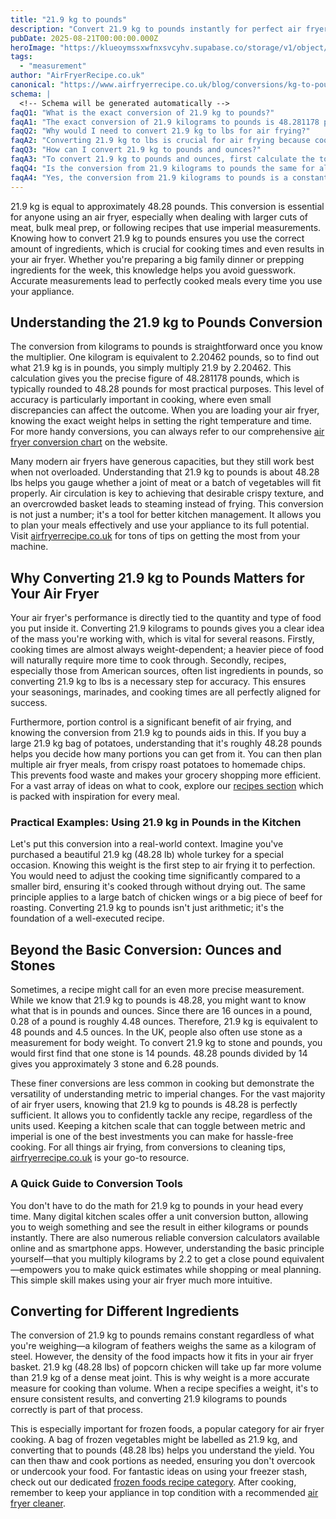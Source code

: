 ```yaml
---
title: "21.9 kg to pounds"
description: "Convert 21.9 kg to pounds instantly for perfect air fryer portions. Get accurate results and handy cooking tips for your next meal prep."
pubDate: 2025-08-21T00:00:00.000Z
heroImage: "https://klueoymssxwfnxsvcyhv.supabase.co/storage/v1/object/public/Shmucket/21-9-kg-to-pounds.webp"
tags:
  - "measurement"
author: "AirFryerRecipe.co.uk"
canonical: "https://www.airfryerrecipe.co.uk/blog/conversions/kg-to-pounds/21-9-kg-to-pounds"
schema: |
  <!-- Schema will be generated automatically -->
faqQ1: "What is the exact conversion of 21.9 kg to pounds?"
faqA1: "The exact conversion of 21.9 kilograms to pounds is 48.281178 pounds. For most practical cooking purposes, especially when using your air fryer, this is rounded to 48.28 pounds. This precise figure is obtained by multiplying 21.9 by the conversion factor of 2.20462."
faqQ2: "Why would I need to convert 21.9 kg to lbs for air frying?"
faqA2: "Converting 21.9 kg to lbs is crucial for air frying because cooking times and temperatures are heavily dependent on the weight of the food. A large 48.28 lb item like a turkey or a big batch of meat will require a significantly longer cooking time than a smaller portion. Accurate weight ensures even cooking, prevents undercooking, and helps you avoid overloading the air fryer basket, which is essential for proper air circulation and crispy results."
faqQ3: "How can I convert 21.9 kg to pounds and ounces?"
faqA3: "To convert 21.9 kg to pounds and ounces, first calculate the total pounds (48.28). The whole number is 48 pounds. Then, take the decimal part (0.28) and multiply it by 16, as there are 16 ounces in a pound. 0.28 x 16 = 4.48 ounces. Therefore, 21.9 kg is equivalent to 48 pounds and approximately 4.5 ounces."
faqQ4: "Is the conversion from 21.9 kilograms to pounds the same for all types of food?"
faqA4: "Yes, the conversion from 21.9 kilograms to pounds is a constant mathematical calculation and remains the same regardless of what you are weighing—be it meat, vegetables, or flour. A kilogram is a unit of mass, so 21.9 kg of anything will always equal approximately 48.28 pounds. However, the physical volume that 21.9 kg occupies will differ greatly between dense foods like meat and light, fluffy foods like popcorn."
---
```

<p>21.9 kg is equal to approximately 48.28 pounds. This conversion is essential for anyone using an air fryer, especially when dealing with larger cuts of meat, bulk meal prep, or following recipes that use imperial measurements. Knowing how to convert 21.9 kg to pounds ensures you use the correct amount of ingredients, which is crucial for cooking times and even results in your air fryer. Whether you're preparing a big family dinner or prepping ingredients for the week, this knowledge helps you avoid guesswork. Accurate measurements lead to perfectly cooked meals every time you use your appliance.</p>

<h2>Understanding the 21.9 kg to Pounds Conversion</h2>
<p>The conversion from kilograms to pounds is straightforward once you know the multiplier. One kilogram is equivalent to 2.20462 pounds, so to find out what 21.9 kg is in pounds, you simply multiply 21.9 by 2.20462. This calculation gives you the precise figure of 48.281178 pounds, which is typically rounded to 48.28 pounds for most practical purposes. This level of accuracy is particularly important in cooking, where even small discrepancies can affect the outcome. When you are loading your air fryer, knowing the exact weight helps in setting the right temperature and time. For more handy conversions, you can always refer to our comprehensive <a href="https://www.airfryerrecipe.co.uk/air-fryer-conversion-chart">air fryer conversion chart</a> on the website.</p>
<p>Many modern air fryers have generous capacities, but they still work best when not overloaded. Understanding that 21.9 kg to pounds is about 48.28 lbs helps you gauge whether a joint of meat or a batch of vegetables will fit properly. Air circulation is key to achieving that desirable crispy texture, and an overcrowded basket leads to steaming instead of frying. This conversion is not just a number; it's a tool for better kitchen management. It allows you to plan your meals effectively and use your appliance to its full potential. Visit <a href="https://www.airfryerrecipe.co.uk/">airfryerrecipe.co.uk</a> for tons of tips on getting the most from your machine.</p>

<h2>Why Converting 21.9 kg to Pounds Matters for Your Air Fryer</h2>
<p>Your air fryer's performance is directly tied to the quantity and type of food you put inside it. Converting 21.9 kilograms to pounds gives you a clear idea of the mass you're working with, which is vital for several reasons. Firstly, cooking times are almost always weight-dependent; a heavier piece of food will naturally require more time to cook through. Secondly, recipes, especially those from American sources, often list ingredients in pounds, so converting 21.9 kg to lbs is a necessary step for accuracy. This ensures your seasonings, marinades, and cooking times are all perfectly aligned for success.</p>
<p>Furthermore, portion control is a significant benefit of air frying, and knowing the conversion from 21.9 kg to pounds aids in this. If you buy a large 21.9 kg bag of potatoes, understanding that it's roughly 48.28 pounds helps you decide how many portions you can get from it. You can then plan multiple air fryer meals, from crispy roast potatoes to homemade chips. This prevents food waste and makes your grocery shopping more efficient. For a vast array of ideas on what to cook, explore our <a href="https://www.www.airfryerrecipe.co.uk/recipes">recipes section</a> which is packed with inspiration for every meal.</p>

<h3>Practical Examples: Using 21.9 kg in Pounds in the Kitchen</h3>
<p>Let's put this conversion into a real-world context. Imagine you've purchased a beautiful 21.9 kg (48.28 lb) whole turkey for a special occasion. Knowing this weight is the first step to air frying it to perfection. You would need to adjust the cooking time significantly compared to a smaller bird, ensuring it's cooked through without drying out. The same principle applies to a large batch of chicken wings or a big piece of beef for roasting. Converting 21.9 kg to pounds isn't just arithmetic; it's the foundation of a well-executed recipe.</p>

<h2>Beyond the Basic Conversion: Ounces and Stones</h2>
<p>Sometimes, a recipe might call for an even more precise measurement. While we know that 21.9 kg to pounds is 48.28, you might want to know what that is in pounds and ounces. Since there are 16 ounces in a pound, 0.28 of a pound is roughly 4.48 ounces. Therefore, 21.9 kg is equivalent to 48 pounds and 4.5 ounces. In the UK, people also often use stone as a measurement for body weight. To convert 21.9 kg to stone and pounds, you would first find that one stone is 14 pounds. 48.28 pounds divided by 14 gives you approximately 3 stone and 6.28 pounds.</p>
<p>These finer conversions are less common in cooking but demonstrate the versatility of understanding metric to imperial changes. For the vast majority of air fryer users, knowing that 21.9 kg to pounds is 48.28 is perfectly sufficient. It allows you to confidently tackle any recipe, regardless of the units used. Keeping a kitchen scale that can toggle between metric and imperial is one of the best investments you can make for hassle-free cooking. For all things air frying, from conversions to cleaning tips, <a href="https://www.airfryerrecipe.co.uk/">airfryerrecipe.co.uk</a> is your go-to resource.</p>

<h3>A Quick Guide to Conversion Tools</h3>
<p>You don't have to do the math for 21.9 kg to pounds in your head every time. Many digital kitchen scales offer a unit conversion button, allowing you to weigh something and see the result in either kilograms or pounds instantly. There are also numerous reliable conversion calculators available online and as smartphone apps. However, understanding the basic principle yourself—that you multiply kilograms by 2.2 to get a close pound equivalent—empowers you to make quick estimates while shopping or meal planning. This simple skill makes using your air fryer much more intuitive.</p>

<h2>Converting for Different Ingredients</h2>
<p>The conversion of 21.9 kg to pounds remains constant regardless of what you're weighing—a kilogram of feathers weighs the same as a kilogram of steel. However, the density of the food impacts how it fits in your air fryer basket. 21.9 kg (48.28 lbs) of popcorn chicken will take up far more volume than 21.9 kg of a dense meat joint. This is why weight is a more accurate measure for cooking than volume. When a recipe specifies a weight, it's to ensure consistent results, and converting 21.9 kilograms to pounds correctly is part of that process.</p>
<p>This is especially important for frozen foods, a popular category for air fryer cooking. A bag of frozen vegetables might be labelled as 21.9 kg, and converting that to pounds (48.28 lbs) helps you understand the yield. You can then thaw and cook portions as needed, ensuring you don't overcook or undercook your food. For fantastic ideas on using your freezer stash, check out our dedicated <a href="https://www.airfryerrecipe.co.uk/recipe-category/frozen-foods">frozen foods recipe category</a>. After cooking, remember to keep your appliance in top condition with a recommended <a href="https://www.airfryerrecipe.co.uk/air-fryer-cleaner">air fryer cleaner</a>.</p>
